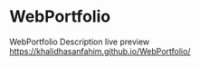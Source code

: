 # WebPortfolio
WebPortfolio Description
live preview
https://khalidhasanfahim.github.io/WebPortfolio/
